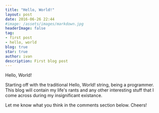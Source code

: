 ```yaml
---
title: "Hello, World!"
layout: post
date: 2016-06-26 22:44
#image: /assets/images/markdown.jpg
headerImage: false
tag:
- first post
- hello, world
blog: true
star: true
author: ivan
description: First blog post
---
```

Hello, World!

Starting off with the traditional Hello, World! string, being a programmer.
This blog will contain my life's rants and any other interesting stuff that I come across during my insignificant existance.

Let me know what you think in the comments section below.
Cheers!
